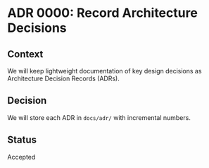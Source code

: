 # ADR 0000: Record Architecture Decisions

## Context

We will keep lightweight documentation of key design decisions as Architecture Decision Records (ADRs).

## Decision

We will store each ADR in `docs/adr/` with incremental numbers.

## Status

Accepted
